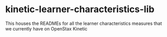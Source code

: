 # kinetic-learner-characteristics-lib
This houses the READMEs for all the learner characteristics measures that we currently have on OpenStax Kinetic
